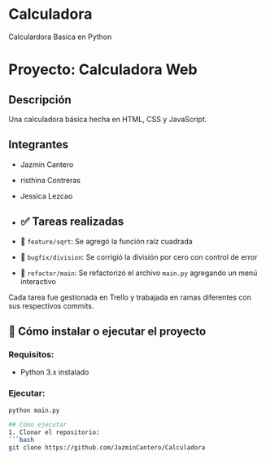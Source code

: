 # Calculadora
Calculardora Basica en Python
# Proyecto: Calculadora Web

## Descripción
Una calculadora básica hecha en HTML, CSS y JavaScript.

## Integrantes
- Jazmin Cantero
- risthina Contreras
- Jessica Lezcao

- ## ✅ Tareas realizadas
- 🔧 `feature/sqrt`: Se agregó la función raíz cuadrada
- 🐞 `bugfix/division`: Se corrigió la división por cero con control de error
- 🎯 `refactor/main`: Se refactorizó el archivo `main.py` agregando un menú interactivo

Cada tarea fue gestionada en Trello y trabajada en ramas diferentes con sus respectivos commits.

## 🚀 Cómo instalar o ejecutar el proyecto

### Requisitos:
- Python 3.x instalado

### Ejecutar:
```bash
python main.py

## Cómo ejecutar
1. Clonar el repositorio:
```bash
git clone https://github.com/JazminCantero/Calculadora
